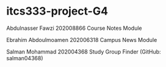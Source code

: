 # itcs333-project-G4
Abdulnasser Fawzi 202008866 Course Notes Module 


Ebrahim Abdoulmoamen 202006318 Campus News Module


Salman Mohammad 202004368 Study Group Finder (GitHub: salman04368)
